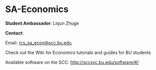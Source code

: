 # SA-Economics

**Student Ambassador**: Liqun Zhuge 

**Contact**:

Email: rcs_sa_econ@scc.bu.edu

Check out the Wiki for Economics tutorials and guides for BU students

Available software on the SCC: http://sccsvc.bu.edu/software/#/